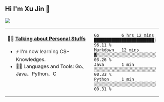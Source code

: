 
## Hi I'm Xu Jin 👋
![](https://komarev.com/ghpvc/?username=jiayouxujin&color=brightgreen&label=PROFILE+VIEWS)



<table align="center">
<tr>
<td valign="top" width="60%">

#### 🏋️‍♀️ <a href="https://github.com/jiayouxujin" target="_blank">Talking about Personal Stuffs</a>
<!-- recent_releases starts -->

- ⚡  I'm now learning CS-Knowledges.  
- 🏊‍♂️ Languages and Tools: Go、Java、Python、C
<!-- recent_releases ends -->
</td>
<td>
 
<!--START_SECTION:waka-->

```text
Go         6 hrs 12 mins   ████████████████████████░   96.11 %
Markdown   12 mins         ▓░░░░░░░░░░░░░░░░░░░░░░░░   03.26 %
Java       1 min           ░░░░░░░░░░░░░░░░░░░░░░░░░   00.33 %
Python     1 min           ░░░░░░░░░░░░░░░░░░░░░░░░░   00.31 %
```

<!--END_SECTION:waka-->
 
</td>
</tr>
</table>





